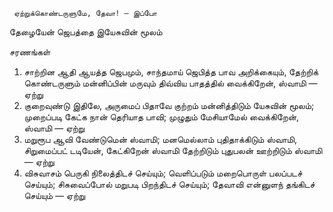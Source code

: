 

     ஏற்றுக்கொண்டருளுமே, தேவா! – இப்போ
 தேழையேன் ஜெபத்தை இயேசுவின் மூலம்
    
சரணங்கள்
1. சாற்றின ஆதி ஆயத்த ஜெபமும்,
 சாந்தமாய் ஜெபித்த பாவ அறிக்கையும்,
 தேற்றிக் கொண்டருளும் மன்னிப்பின் மருவும்
 திவ்விய பாதத்தில் வைக்கிறேன், ஸ்வாமி — ஏற்று
 2. குறைவுண்டு இதிலே, அருமைப் பிதாவே
 குற்றம் மன்னித்திடும் யேசுவின் மூலம்;
 முறைப்படி கேட்க நான் தெரியாத பாவி;
 முழுதும் மேசியாமேல் வைக்கிறேன், ஸ்வாமி — ஏற்று
 3. மறுரூப ஆவி வேண்டுமென் ஸ்வாமி;
 மனமெல்லாம் புதிதாக்கிடும் ஸ்வாமி,
 சிறுமைப்பட் டடியேன், கேட்கிறேன் ஸ்வாமி
 தேற்றிடும் புதுபலன் ஊற்றிடும் ஸ்வாமி — ஏற்று
 4. விசுவாசம் பெருகி நிலைத்திடச் செய்யும்;
 வெளிப்படும் மறைபொருள் பலப்படச் செய்யும்;
 சிசுவைப்போல் மறுபடி பிறந்திடச் செய்யும்;
 தேவாவி என்னுளந் தங்கிடச் செய்யும் — ஏற்று


